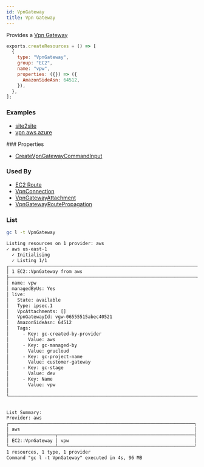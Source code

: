 ```yaml
---
id: VpnGateway
title: Vpn Gateway
---
```


Provides a [Vpn Gateway](https://console.aws.amazon.com/vpc/home?#VpnGateways:)

```js
exports.createResources = () => [
  {
    type: "VpnGateway",
    group: "EC2",
    name: "vpw",
    properties: ({}) => ({
      AmazonSideAsn: 64512,
    }),
  },
];
```

### Examples

- [site2site](https://github.com/grucloud/grucloud/blob/main/examples/aws/EC2/site2site)
- [vpn aws azure](https://github.com/grucloud/grucloud/blob/main/examples/cross-cloud/vpn-aws-azure)

### Properties

- [CreateVpnGatewayCommandInput](https://docs.aws.amazon.com/AWSJavaScriptSDK/v3/latest/clients/client-ec2/interfaces/createvpngatewaycommandinput.html)

### Used By

- [EC2 Route](./Route.md)
- [VpnConnection](./VpnConnection.md)
- [VpnGatewayAttachment](./VpnGatewayAttachment.md)
- [VpnGatewayRoutePropagation](./VpnGatewayRoutePropagation.md)

### List

```sh
gc l -t VpnGateway
```

```txt
Listing resources on 1 provider: aws
✓ aws us-east-1
  ✓ Initialising
  ✓ Listing 1/1
┌─────────────────────────────────────────────────────────────────────┐
│ 1 EC2::VpnGateway from aws                                          │
├─────────────────────────────────────────────────────────────────────┤
│ name: vpw                                                           │
│ managedByUs: Yes                                                    │
│ live:                                                               │
│   State: available                                                  │
│   Type: ipsec.1                                                     │
│   VpcAttachments: []                                                │
│   VpnGatewayId: vgw-06555515abec40521                               │
│   AmazonSideAsn: 64512                                              │
│   Tags:                                                             │
│     - Key: gc-created-by-provider                                   │
│       Value: aws                                                    │
│     - Key: gc-managed-by                                            │
│       Value: grucloud                                               │
│     - Key: gc-project-name                                          │
│       Value: customer-gateway                                       │
│     - Key: gc-stage                                                 │
│       Value: dev                                                    │
│     - Key: Name                                                     │
│       Value: vpw                                                    │
│                                                                     │
└─────────────────────────────────────────────────────────────────────┘


List Summary:
Provider: aws
┌────────────────────────────────────────────────────────────────────┐
│ aws                                                                │
├─────────────────┬──────────────────────────────────────────────────┤
│ EC2::VpnGateway │ vpw                                              │
└─────────────────┴──────────────────────────────────────────────────┘
1 resources, 1 type, 1 provider
Command "gc l -t VpnGateway" executed in 4s, 96 MB
```
